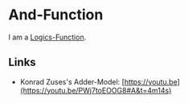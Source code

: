 # And-Function

I am a [Logics-Function](15000004.md).

## Links

- Konrad Zuses's Adder-Model: [https://youtu.be](https://youtu.be/PWj7toEOOG8#A&t=4m14s)
